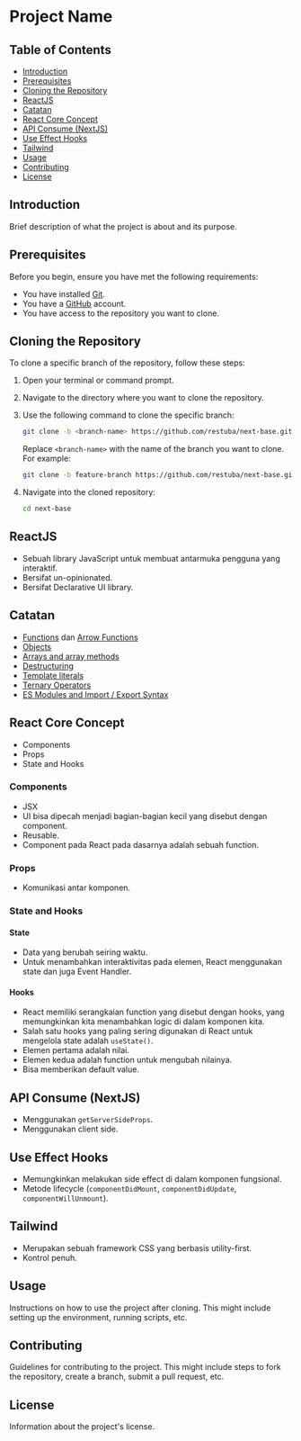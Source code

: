 # Project Name

## Table of Contents

- [Introduction](#introduction)
- [Prerequisites](#prerequisites)
- [Cloning the Repository](#cloning-the-repository)
- [ReactJS](#reactjs)
- [Catatan](#catatan)
- [React Core Concept](#react-core-concept)
- [API Consume (NextJS)](#api-consume-nextjs)
- [Use Effect Hooks](#use-effect-hooks)
- [Tailwind](#tailwind)
- [Usage](#usage)
- [Contributing](#contributing)
- [License](#license)

## Introduction

Brief description of what the project is about and its purpose.

## Prerequisites

Before you begin, ensure you have met the following requirements:

- You have installed [Git](https://git-scm.com/).
- You have a [GitHub](https://github.com/) account.
- You have access to the repository you want to clone.

## Cloning the Repository

To clone a specific branch of the repository, follow these steps:

1. Open your terminal or command prompt.
2. Navigate to the directory where you want to clone the repository.
3. Use the following command to clone the specific branch:

   ```sh
   git clone -b <branch-name> https://github.com/restuba/next-base.git
   ```

   Replace `<branch-name>` with the name of the branch you want to clone. For example:

   ```sh
   git clone -b feature-branch https://github.com/restuba/next-base.git
   ```

4. Navigate into the cloned repository:

   ```sh
   cd next-base
   ```

## ReactJS

- Sebuah library JavaScript untuk membuat antarmuka pengguna yang interaktif.
- Bersifat un-opinionated.
- Bersifat Declarative UI library.

## Catatan

- [Functions](https://developer.mozilla.org/docs/Web/JavaScript/Guide/Functions) dan [Arrow Functions](https://developer.mozilla.org/docs/Web/JavaScript/Reference/Functions/Arrow_functions)
- [Objects](https://developer.mozilla.org/docs/Web/JavaScript/Reference/Global_Objects/Object)
- [Arrays and array methods](https://developer.mozilla.org/docs/Web/JavaScript/Reference/Global_Objects/Array)
- [Destructuring](https://developer.mozilla.org/docs/Web/JavaScript/Reference/Operators/Destructuring_assignment)
- [Template literals](https://developer.mozilla.org/docs/Web/JavaScript/Reference/Template_literals)
- [Ternary Operators](https://developer.mozilla.org/docs/Web/JavaScript/Reference/Operators/Conditional_Operator)
- [ES Modules and Import / Export Syntax](https://developer.mozilla.org/docs/Web/JavaScript/Guide/Modules)

## React Core Concept

- Components
- Props
- State and Hooks

### Components

- JSX
- UI bisa dipecah menjadi bagian-bagian kecil yang disebut dengan component.
- Reusable.
- Component pada React pada dasarnya adalah sebuah function.

### Props

- Komunikasi antar komponen.

### State and Hooks

#### State

- Data yang berubah seiring waktu.
- Untuk menambahkan interaktivitas pada elemen, React menggunakan state dan juga Event Handler.

#### Hooks

- React memiliki serangkaian function yang disebut dengan hooks, yang memungkinkan kita menambahkan logic di dalam komponen kita.
- Salah satu hooks yang paling sering digunakan di React untuk mengelola state adalah `useState()`.
- Elemen pertama adalah nilai.
- Elemen kedua adalah function untuk mengubah nilainya.
- Bisa memberikan default value.

## API Consume (NextJS)

- Menggunakan `getServerSideProps`.
- Menggunakan client side.

## Use Effect Hooks

- Memungkinkan melakukan side effect di dalam komponen fungsional.
- Metode lifecycle (`componentDidMount`, `componentDidUpdate`, `componentWillUnmount`).

## Tailwind

- Merupakan sebuah framework CSS yang berbasis utility-first.
- Kontrol penuh.

## Usage

Instructions on how to use the project after cloning. This might include setting up the environment, running scripts, etc.

## Contributing

Guidelines for contributing to the project. This might include steps to fork the repository, create a branch, submit a pull request, etc.

## License

Information about the project's license.
